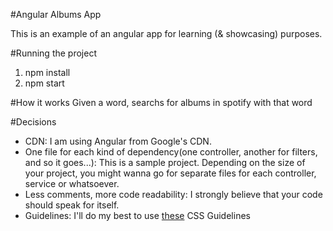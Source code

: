 #Angular Albums App

This is an example of an angular app for learning (& showcasing) purposes.

#Running the project
1. npm install
2. npm start

#How it works
Given a word, searchs for albums in spotify with that word

#Decisions
- CDN: I am using Angular from Google's CDN.
- One file for each kind of dependency(one controller, another for filters, and so it goes...): This is a sample project. Depending on the size of your project, you might wanna go for separate files for each controller, service or whatsoever.
- Less comments, more code readability: I strongly believe that your code should speak for itself.
- Guidelines: I'll do my best to use <a href="http://cssguidelin.es/">these</a> CSS Guidelines

